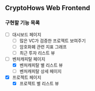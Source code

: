 ## CryptoHows Web Frontend

### 구현할 기능 목록
- [ ] 대시보드 페이지
    - [ ] 많은 VC가 검증한 프로젝트 보여주기
    - [ ] 암호화폐 관련 지표 그래프
    - [ ] 최근 투자 리스트 뷰
- [ ] 벤처캐피탈 페이지
    - [x] 벤처캐피탈 별 리스트 뷰
    - [ ] 벤처캐피탈 상세 페이지
- [x] 프로젝트 페이지
    - [x] 프로젝트 별 리스트 뷰
